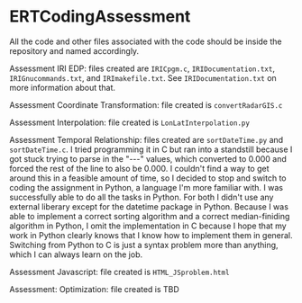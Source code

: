 # ERTCodingAssessment

All the code and other files associated with the code should be inside the repository and named accordingly. 

Assessment IRI EDP: files created are ```IRICpgm.c```, ```IRIDocumentation.txt```, ```IRIGnucommands.txt```, and ```IRImakefile.txt```. See ```IRIDocumentation.txt``` on more information about that.

Assessment Coordinate Transformation: file created is ```convertRadarGIS.c```

Assessment Interpolation: file created is ```LonLatInterpolation.py```

Assessment Temporal Relationship: files created are ```sortDateTime.py``` and ```sortDateTime.c```. I tried programming it in C but ran into a standstill because I got stuck trying to parse in the "---" values, which converted to 0.000 and forced the rest of the line to also be 0.000. I couldn't find a way to get around this in a feasible amount of time, so I decided to stop and switch to coding the assignment in Python, a language I'm more familiar with. I was successfully able to do all the tasks in Python. For both I didn't use any external liberary except for the datetime package in Python. 
Because I was able to implement a correct sorting algorithm and a correct median-finiding algorithm in Python, I omit the implementation in C because I hope that my work in Python clearly knows that I know how to implement them in general. Switching from Python to C is just a syntax problem more than anything, which I can always learn on the job.

Assessment Javascript: file created is ```HTML_JSproblem.html```

Assessment: Optimization: file created is TBD
